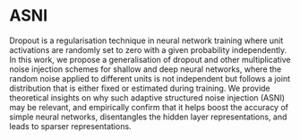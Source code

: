 # ASNI


Dropout is a regularisation technique in neural network training where unit activations are randomly set to zero with a given probability independently. In this work, we propose a generalisation of dropout and other multiplicative noise injection schemes for shallow and deep neural networks, where the random noise applied to different units is not independent but follows a joint distribution that is either fixed or estimated during training. We provide theoretical insights on why such adaptive structured noise injection (ASNI) may be relevant, and empirically confirm that it helps boost the accuracy of simple neural networks, disentangles the hidden layer representations, and leads to sparser representations.
